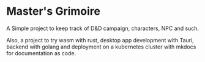# Master's Grimoire
A Simple project to keep track of D&D campaign, characters, NPC and such.

Also, a project to try wasm with rust, desktop app development with Tauri, backend with golang and deployment on a kubernetes cluster with mkdocs for documentation as code.
